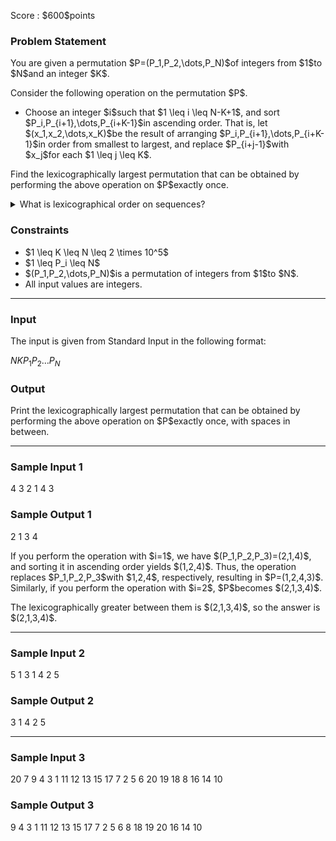 
<div>

<span>

<span>

<p>
Score : $600$points
</p>

<div>

<section>

### **Problem Statement**

<p>
You are given a permutation $P=(P_1,P_2,\dots,P_N)$of integers from $1$to $N$and an integer $K$.
</p>

<p>
Consider the following operation on the permutation $P$.
</p>

<ul>

<li>
Choose an integer $i$such that $1 \leq i \leq N-K+1$, and sort $P_i,P_{i+1},\dots,P_{i+K-1}$in ascending order. That is, let $(x_1,x_2,\dots,x_K)$be the result of arranging $P_i,P_{i+1},\dots,P_{i+K-1}$in order from smallest to largest, and replace $P_{i+j-1}$with $x_j$for each $1 \leq j \leq K$.
</li>

</ul>

<p>
Find the lexicographically largest permutation that can be obtained by performing the above operation on $P$exactly once.
</p>

<details>

<summary>
What is lexicographical order on sequences?
</summary>

<p>
A sequence $S = (S_1,S_2,\ldots,S_{|S|})$is 
<strong>
lexicographically smaller
</strong>
than $T = (T_1,T_2,\ldots,T_{|T|})$when 1. or 2. below holds.
Here, $|S|$and $|T|$denotes the lengths of $S$and $T$, respectively.
</p>

<ol>

<li>
$|S| \lt |T|$and $(S_1,S_2,\ldots,S_{|S|}) = (T_1,T_2,\ldots,T_{|S|})$. 
</li>

<li>
There is an integer $1 \leq i \leq \min\lbrace |S|, |T| \rbrace$that satisfy both of the following:

<ul>

<li>
$(S_1,S_2,\ldots,S_{i-1}) = (T_1,T_2,\ldots,T_{i-1})$.
</li>

<li>
$S_i$is smaller than $T_i$(as a number).
</li>

</ul>

</li>

</ol>

</details>

</section>

</div>

<div>

<section>

### **Constraints**

<ul>

<li>
$1 \leq K \leq N \leq 2 \times 10^5$
</li>

<li>
$1 \leq P_i \leq N$
</li>

<li>
$(P_1,P_2,\dots,P_N)$is a permutation of integers from $1$to $N$.
</li>

<li>
All input values are integers.
</li>

</ul>

</section>

</div>

---

<div>

<div>

<section>

### **Input**

<p>
The input is given from Standard Input in the following format:
</p>

<div>

$N$$K$$P_1$$P_2$$\dots$$P_N$
</div>

</section>

</div>

<div>

<section>

### **Output**

<p>
Print the lexicographically largest permutation that can be obtained by performing the above operation on $P$exactly once, with spaces in between.
</p>

</section>

</div>

</div>

---

<div>

<section>

### **Sample Input 1**

<div>

4 3
2 1 4 3

</div>

</section>

</div>

<div>

<section>

### **Sample Output 1**

<div>

2 1 3 4

</div>

<p>
If you perform the operation with $i=1$, we have $(P_1,P_2,P_3)=(2,1,4)$, and sorting it in ascending order yields $(1,2,4)$. Thus, the operation replaces $P_1,P_2,P_3$with $1,2,4$, respectively, resulting in $P=(1,2,4,3)$. Similarly, if you perform the operation with $i=2$, $P$becomes $(2,1,3,4)$.
</p>

<p>
The lexicographically greater between them is $(2,1,3,4)$, so the answer is $(2,1,3,4)$.
</p>

</section>

</div>

---

<div>

<section>

### **Sample Input 2**

<div>

5 1
3 1 4 2 5

</div>

</section>

</div>

<div>

<section>

### **Sample Output 2**

<div>

3 1 4 2 5

</div>

</section>

</div>

---

<div>

<section>

### **Sample Input 3**

<div>

20 7
9 4 3 1 11 12 13 15 17 7 2 5 6 20 19 18 8 16 14 10

</div>

</section>

</div>

<div>

<section>

### **Sample Output 3**

<div>

9 4 3 1 11 12 13 15 17 7 2 5 6 8 18 19 20 16 14 10

</div>

</section>

</div>

</span>

</span>

</div>
